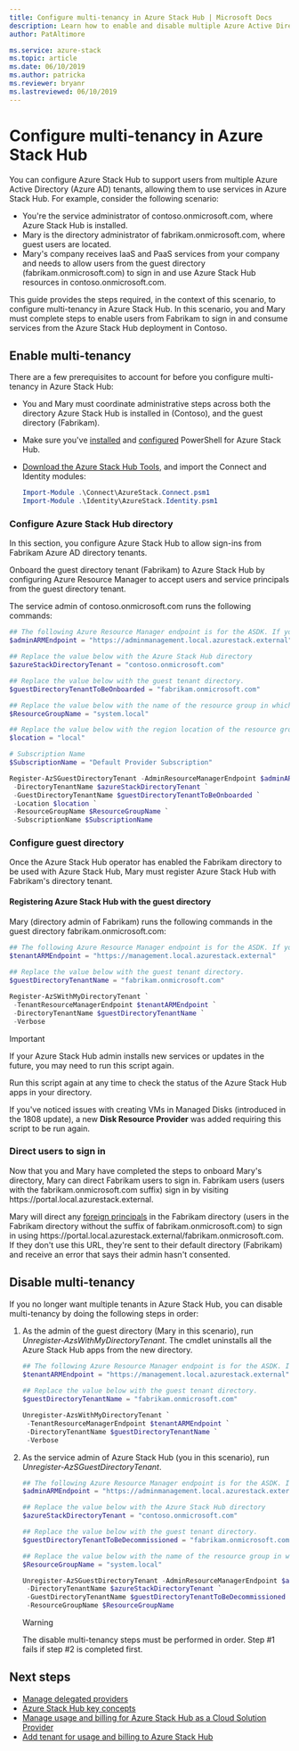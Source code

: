 ```yaml
---
title: Configure multi-tenancy in Azure Stack Hub | Microsoft Docs
description: Learn how to enable and disable multiple Azure Active Directory tenants in Azure Stack Hub.
author: PatAltimore

ms.service: azure-stack
ms.topic: article
ms.date: 06/10/2019
ms.author: patricka
ms.reviewer: bryanr
ms.lastreviewed: 06/10/2019
---
```


# Configure multi-tenancy in Azure Stack Hub

You can configure Azure Stack Hub to support users from multiple Azure Active Directory (Azure AD) tenants, allowing them to use services in Azure Stack Hub. For example, consider the following scenario:

- You're the service administrator of contoso.onmicrosoft.com, where Azure Stack Hub is installed.
- Mary is the directory administrator of fabrikam.onmicrosoft.com, where guest users are located.
- Mary's company receives IaaS and PaaS services from your company and needs to allow users from the guest directory (fabrikam.onmicrosoft.com) to sign in and use Azure Stack Hub resources in contoso.onmicrosoft.com.

This guide provides the steps required, in the context of this scenario, to configure multi-tenancy in Azure Stack Hub. In this scenario, you and Mary must complete steps to enable users from Fabrikam to sign in and consume services from the Azure Stack Hub deployment in Contoso.

## Enable multi-tenancy

There are a few prerequisites to account for before you configure multi-tenancy in Azure Stack Hub:
  
 - You and Mary must coordinate administrative steps across both the directory Azure Stack Hub is installed in (Contoso), and the guest directory (Fabrikam).
 - Make sure you've [installed](azure-stack-powershell-install.md) and [configured](azure-stack-powershell-configure-admin.md) PowerShell for Azure Stack Hub.
 - [Download the Azure Stack Hub Tools](azure-stack-powershell-download.md), and import the Connect and Identity modules:

    ```powershell
    Import-Module .\Connect\AzureStack.Connect.psm1
    Import-Module .\Identity\AzureStack.Identity.psm1
    ```

### Configure Azure Stack Hub directory

In this section, you configure Azure Stack Hub to allow sign-ins from Fabrikam Azure AD directory tenants.

Onboard the guest directory tenant (Fabrikam) to Azure Stack Hub by configuring Azure Resource Manager to accept users and service principals from the guest directory tenant.

The service admin of contoso.onmicrosoft.com runs the following commands:

```powershell  
## The following Azure Resource Manager endpoint is for the ASDK. If you're in a multinode environment, contact your operator or service provider to get the endpoint.
$adminARMEndpoint = "https://adminmanagement.local.azurestack.external"

## Replace the value below with the Azure Stack Hub directory
$azureStackDirectoryTenant = "contoso.onmicrosoft.com"

## Replace the value below with the guest tenant directory. 
$guestDirectoryTenantToBeOnboarded = "fabrikam.onmicrosoft.com"

## Replace the value below with the name of the resource group in which the directory tenant registration resource should be created (resource group must already exist).
$ResourceGroupName = "system.local"

## Replace the value below with the region location of the resource group.
$location = "local"

# Subscription Name
$SubscriptionName = "Default Provider Subscription"

Register-AzSGuestDirectoryTenant -AdminResourceManagerEndpoint $adminARMEndpoint `
 -DirectoryTenantName $azureStackDirectoryTenant `
 -GuestDirectoryTenantName $guestDirectoryTenantToBeOnboarded `
 -Location $location `
 -ResourceGroupName $ResourceGroupName `
 -SubscriptionName $SubscriptionName
```

### Configure guest directory

Once the Azure Stack Hub operator has enabled the Fabrikam directory to be used with Azure Stack Hub, Mary must register Azure Stack Hub with Fabrikam's directory tenant.

#### Registering Azure Stack Hub with the guest directory

Mary (directory admin of Fabrikam) runs the following commands in the guest directory fabrikam.onmicrosoft.com:

```powershell
## The following Azure Resource Manager endpoint is for the ASDK. If you're in a multinode environment, contact your operator or service provider to get the endpoint.
$tenantARMEndpoint = "https://management.local.azurestack.external"
    
## Replace the value below with the guest tenant directory.
$guestDirectoryTenantName = "fabrikam.onmicrosoft.com"

Register-AzSWithMyDirectoryTenant `
 -TenantResourceManagerEndpoint $tenantARMEndpoint `
 -DirectoryTenantName $guestDirectoryTenantName `
 -Verbose
```

> [!IMPORTANT]
> If your Azure Stack Hub admin installs new services or updates in the future, you may need to run this script again.
>
> Run this script again at any time to check the status of the Azure Stack Hub apps in your directory.
>
> If you've noticed issues with creating VMs in Managed Disks (introduced in the 1808 update), a new **Disk Resource Provider** was added requiring this script to be run again.

### Direct users to sign in

Now that you and Mary have completed the steps to onboard Mary's directory, Mary can direct Fabrikam users to sign in. Fabrikam users (users with the fabrikam.onmicrosoft.com suffix) sign in by visiting https\://portal.local.azurestack.external.

Mary will direct any [foreign principals](/azure/role-based-access-control/rbac-and-directory-admin-roles) in the Fabrikam directory (users in the Fabrikam directory without the suffix of fabrikam.onmicrosoft.com) to sign in using https\://portal.local.azurestack.external/fabrikam.onmicrosoft.com. If they don't use this URL, they're sent to their default directory (Fabrikam) and receive an error that says their admin hasn't consented.

## Disable multi-tenancy

If you no longer want multiple tenants in Azure Stack Hub, you can disable multi-tenancy by doing the following steps in order:

1. As the admin of the guest directory (Mary in this scenario), run *Unregister-AzsWithMyDirectoryTenant*. The cmdlet uninstalls all the Azure Stack Hub apps from the new directory.

    ``` PowerShell
    ## The following Azure Resource Manager endpoint is for the ASDK. If you're in a multinode environment, contact your operator or service provider to get the endpoint.
    $tenantARMEndpoint = "https://management.local.azurestack.external"
        
    ## Replace the value below with the guest tenant directory.
    $guestDirectoryTenantName = "fabrikam.onmicrosoft.com"
    
    Unregister-AzsWithMyDirectoryTenant `
     -TenantResourceManagerEndpoint $tenantARMEndpoint `
     -DirectoryTenantName $guestDirectoryTenantName `
     -Verbose 
    ```

2. As the service admin of Azure Stack Hub (you in this scenario), run *Unregister-AzSGuestDirectoryTenant*.

    ``` PowerShell
    ## The following Azure Resource Manager endpoint is for the ASDK. If you're in a multinode environment, contact your operator or service provider to get the endpoint.
    $adminARMEndpoint = "https://adminmanagement.local.azurestack.external"
    
    ## Replace the value below with the Azure Stack Hub directory
    $azureStackDirectoryTenant = "contoso.onmicrosoft.com"
    
    ## Replace the value below with the guest tenant directory. 
    $guestDirectoryTenantToBeDecommissioned = "fabrikam.onmicrosoft.com"
    
    ## Replace the value below with the name of the resource group in which the directory tenant registration resource should be created (resource group must already exist).
    $ResourceGroupName = "system.local"
    
    Unregister-AzSGuestDirectoryTenant -AdminResourceManagerEndpoint $adminARMEndpoint `
     -DirectoryTenantName $azureStackDirectoryTenant `
     -GuestDirectoryTenantName $guestDirectoryTenantToBeDecommissioned `
     -ResourceGroupName $ResourceGroupName
    ```

    > [!WARNING]
    > The disable multi-tenancy steps must be performed in order. Step #1 fails if step #2 is completed first.

## Next steps

- [Manage delegated providers](azure-stack-delegated-provider.md)
- [Azure Stack Hub key concepts](azure-stack-overview.md)
- [Manage usage and billing for Azure Stack Hub as a Cloud Solution Provider](azure-stack-add-manage-billing-as-a-csp.md)
- [Add tenant for usage and billing to Azure Stack Hub](azure-stack-csp-howto-register-tenants.md)
